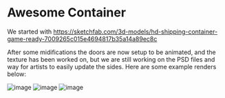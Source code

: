 # Awesome Container

We started with https://sketchfab.com/3d-models/hd-shipping-container-game-ready-7009265c015e4694817b35a14a89ec8c

After some midifications the doors are now setup to be animated, and the texture has been worked on, but we are still working on the PSD files and way for artists to easily update the sides. Here are some example renders below:


![image](https://github.com/gm3/container/assets/7612104/b3f6d609-a2fa-456c-a20e-cbc78863077f)
![image](https://github.com/gm3/container/assets/7612104/bce345d2-5a88-4a75-8b58-7b60e3c3da0f)
![image](https://github.com/gm3/container/assets/7612104/a40d27ac-8ab2-437c-b24e-23cf7aa9e6dc)
